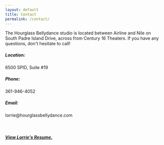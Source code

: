 ```yaml
---
layout: default
title: Contact
permalink: /contact/
---
```


The Hourglass Bellydance studio is located between Airline and Nile on South Padre Island Drive, across from Century 16 Theaters. If you have any questions, don't hesitate to call!

<div class="flex flex-wrap"><div class="thirty"><h5>Location:</h5>
6500 SPID, Suite #19</div>

<div class="thirty"><h5>Phone:</h5>
361-946-4052</div>

<div class="thirty"><h5>Email:</h5>
lorrie@hourglassbellydance.com</div>
</div>
<br />
<br />
<h5><a href="{{ site.url }}/resume/">View Lorrie's <span class="underline">Resume.</span></a></h5>
